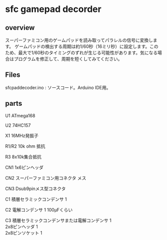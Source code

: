 # sfc gamepad decorder
## overview
スーパーファミコン用のゲームパッドを読み取ってパラレルの信号に変換します。
ゲームパッドの検出する周期は約1/60秒（16ミリ秒）に設定します。このため、最大で1/60秒のタイミングのずれが生じる可能性があります。気になる場合はプログラムを修正して、周期を短くしてみてください。
## Files
sfcpaddecoder.ino : ソースコード。Arduino IDE用。

## parts
U1	 ATmega168

U2	 74HC157

X1	 16MHz発振子	

R1/R2	 10k ohm 抵抗

R3	 8x10k集合抵抗

CN1	 1x6ピンヘッダ	

CN2	 スーパーファミコン用コネクタ メス

CN3	 Dsub9pinメス型コネクタ

C1	 積層セラミックコンデンサ	 1	 

C2	 電解コンデンサ	 1	 100μFくらい

C3	 積層セラミックコンデンサまたは電解コンデンサ	 1	 
 	 2x8ピンヘッダ	 1	 
 	 2x8ピンソケット	 1

